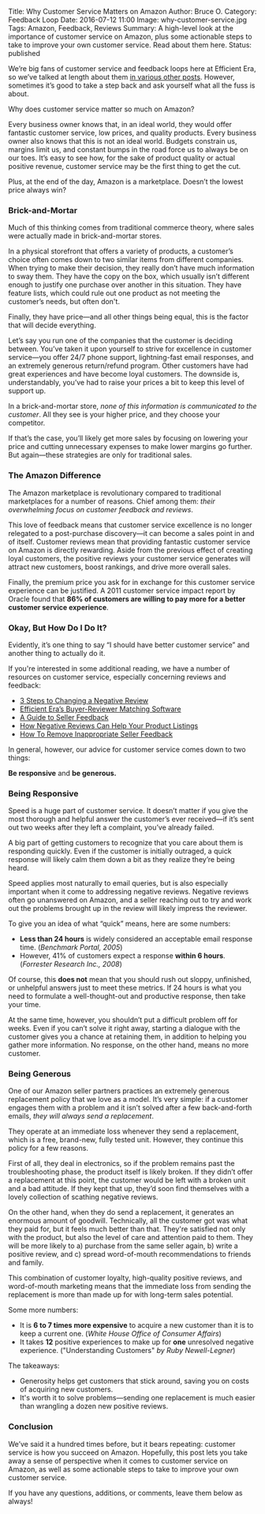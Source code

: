 Title: Why Customer Service Matters on Amazon
Author: Bruce O.
Category: Feedback Loop
Date: 2016-07-12 11:00
Image: why-customer-service.jpg
Tags: Amazon, Feedback, Reviews
Summary: A high-level look at the importance of customer service on Amazon, plus some actionable steps to take to improve your own customer service. Read about them here.
Status: published

We’re big fans of customer service and feedback loops here at Efficient Era, so we’ve talked at length about them [in various other posts](https://efficientera.com/category/feedback-loop.html). However, sometimes it’s good to take a step back and ask yourself what all the fuss is about. 

Why does customer service matter so much on Amazon?

Every business owner knows that, in an ideal world, they would offer fantastic customer service, low prices, and quality products. Every business owner also knows that this is not an ideal world. Budgets constrain us, margins limit us, and constant bumps in the road force us to always be on our toes. It’s easy to see how, for the sake of product quality or actual positive revenue, customer service may be the first thing to get the cut. 

Plus, at the end of the day, Amazon is a marketplace. Doesn’t the lowest price always win?

### Brick-and-Mortar 

Much of this thinking comes from traditional commerce theory, where sales were actually made in brick-and-mortar stores. 

In a physical storefront that offers a variety of products, a customer’s choice often comes down to two similar items from different companies. When trying to make their decision, they really don’t have much information to sway them. They have the copy on the box, which usually isn’t different enough to justify one purchase over another in this situation. They have feature lists, which could rule out one product as not meeting the customer’s needs, but often don't. 

Finally, they have price—and all other things being equal, this is the factor that will decide everything.

Let’s say you run one of the companies that the customer is deciding between. You’ve taken it upon yourself to strive for excellence in customer service—you offer 24/7 phone support, lightning-fast email responses, and an extremely generous return/refund program. Other customers have had great experiences and have become loyal customers. The downside is, understandably, you’ve had to raise your prices a bit to keep this level of support up. 

In a brick-and-mortar store, *none of this information is communicated to the customer*. All they see is your higher price, and they choose your competitor. 

If that’s the case, you’ll likely get more sales by focusing on lowering your price and cutting unnecessary expenses to make lower margins go further. But again—these strategies are only for traditional sales.

### The Amazon Difference

The Amazon marketplace is revolutionary compared to traditional marketplaces for a number of reasons. Chief among them: *their overwhelming focus on customer feedback and reviews*. 

This love of feedback means that customer service excellence is no longer relegated to a post-purchase discovery—it can become a sales point in and of itself. Customer reviews mean that providing fantastic customer service on Amazon is directly rewarding. Aside from the previous effect of creating loyal customers, the positive reviews your customer service generates will attract new customers, boost rankings, and drive more overall sales. 

Finally, the premium price you ask for in exchange for this customer service experience can be  justified. A 2011 customer service impact report by Oracle found that **86% of customers are willing to pay more for a better customer service experience**. 

### Okay, But How Do I Do It?

Evidently, it’s one thing to say “I should have better customer service” and another thing to actually do it. 

If you're interested in some additional reading, we have a number of resources on customer service, especially concerning reviews and feedback:

* [3 Steps to Changing a Negative Review](https://efficientera.com/blog/2015/08/3-steps-to-changing-a-negative-amazon-review.html)
* [Efficient Era’s Buyer-Reviewer Matching Software](https://efficientera.com/blog/2016/06/buyer-reviewer-matching-with-efficient-era.html)
* [A Guide to Seller Feedback](https://efficientera.com/blog/2016/06/a-guide-to-seller-feedback.html)
* [How Negative Reviews Can Help Your Product Listings](https://efficientera.com/blog/2016/06/how-negative-reviews-can-help-your-product-listings.html)
* [How To Remove Inappropriate Seller Feedback](https://efficientera.com/blog/2016/07/removing-inappropriate-seller-feedback.html) 

In general, however, our advice for customer service comes down to two things: 

**Be responsive** and **be generous.**

### Being Responsive

Speed is a huge part of customer service. It doesn’t matter if you give the most thorough and helpful answer the customer’s ever received—if it’s sent out two weeks after they left a complaint, you’ve already failed.

A big part of getting customers to recognize that you care about them is responding quickly. Even if the customer is initially outraged, a quick response will likely calm them down a bit as they realize they’re being heard. 

Speed applies most naturally to email queries, but is also especially important when it come to addressing negative reviews. Negative reviews often go unanswered on Amazon, and a seller reaching out to try and work out the problems brought up in the review will likely impress the reviewer. 

To give you an idea of what “quick” means, here are some numbers:

* **Less than 24 hours** is widely considered an acceptable email response time. (*Benchmark Portal, 2005*)
* However, 41% of customers expect a response **within 6 hours**. (*Forrester Research Inc., 2008*)

Of course, this **does not** mean that you should rush out sloppy, unfinished, or unhelpful answers just to meet these metrics. If 24 hours is what you need to formulate a well-thought-out and productive response, then take your time. 

At the same time, however, you shouldn’t put a difficult problem off for weeks. Even if you can’t solve it right away, starting a dialogue with the customer gives you a chance at retaining them, in addition to helping you gather more information. No response, on the other hand, means no more customer.

### Being Generous

One of our Amazon seller partners practices an extremely generous replacement policy that we love as a model. It’s very simple: if a customer engages them with a problem and it isn’t solved after a few back-and-forth emails, *they will always send a replacement*. 

They operate at an immediate loss whenever they send a replacement, which is a free, brand-new, fully tested unit. However, they continue this policy for a few reasons.

First of all, they deal in electronics, so if the problem remains past the troubleshooting phase, the product itself is likely broken. If they didn’t offer a replacement at this point, the customer would be left with a broken unit and a bad attitude. If they kept that up, they’d soon find themselves with a lovely collection of scathing negative reviews.

On the other hand, when they do send a replacement, it generates an enormous amount of goodwill. Technically, all the customer got was what they paid for, but it feels much better than that. They're satisfied not only with the product, but also the level of care and attention paid to them. They will be more likely to a) purchase from the same seller again, b) write a positive review, and c) spread word-of-mouth recommendations to friends and family. 

This combination of customer loyalty, high-quality positive reviews, and word-of-mouth marketing means that the immediate loss from sending the replacement is more than made up for with long-term sales potential. 

Some more numbers:
  
* It is **6 to 7 times more expensive** to acquire a new customer than it is to keep a current one. (*White House Office of Consumer Affairs*)  
* It takes **12** positive experiences to make up for **one** unresolved negative experience. ("Understanding Customers" *by Ruby Newell-Legner*)

The takeaways:

* Generosity helps get customers that stick around, saving you on costs of acquiring new customers.
* It's worth it to solve problems—sending one replacement is much easier than wrangling a dozen new positive reviews. 

### Conclusion

We’ve said it a hundred times before, but it bears repeating: customer service is how you succeed on Amazon. Hopefully, this post lets you take away a sense of perspective when it comes to customer service on Amazon, as well as some actionable steps to take to improve your own customer service. 

If you have any questions, additions, or comments, leave them below as always!